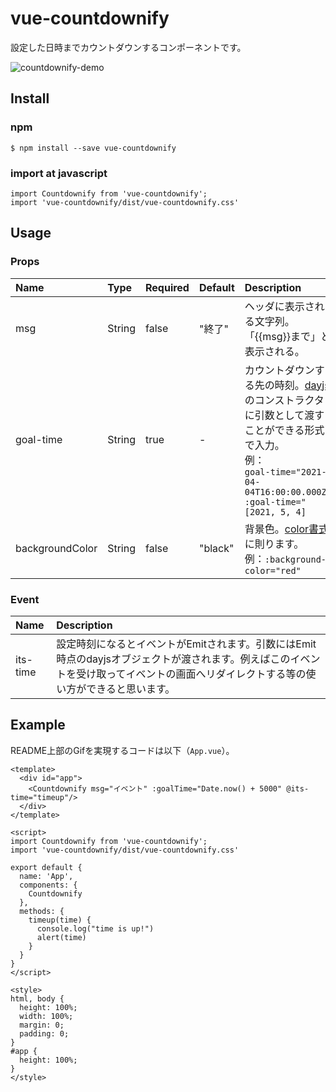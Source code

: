 # vue-countdownify

設定した日時までカウントダウンするコンポーネントです。

![countdownify-demo](https://user-images.githubusercontent.com/36495393/108831666-c8c5f100-760d-11eb-8719-08a592149abf.gif)

## Install

### npm

```
$ npm install --save vue-countdownify
```

### import at javascript

```
import Countdownify from 'vue-countdownify';
import 'vue-countdownify/dist/vue-countdownify.css'
```

## Usage

### Props

|Name|Type|Required|Default|Description|
|:--|:--|:--|:--|:--|
|msg|String|false|"終了"|ヘッダに表示される文字列。「{{msg}}まで」と表示される。|
|goal-time|String|true|-|カウントダウンする先の時刻。[dayjs](https://day.js.org/en/)のコンストラクタに引数として渡すことができる形式で入力。<br>例：<br>`goal-time="2021-04-04T16:00:00.000Z"`<br>`:goal-time="[2021, 5, 4]`|
|backgroundColor|String|false|"black"|背景色。[color書式](https://developer.mozilla.org/ja/docs/Web/CSS/color_value)に則ります。<br>例：`:background-color="red"`|

### Event

|Name|Description|
|:--|:--|
|its-time|設定時刻になるとイベントがEmitされます。引数にはEmit時点のdayjsオブジェクトが渡されます。例えばこのイベントを受け取ってイベントの画面へリダイレクトする等の使い方ができると思います。|

## Example

README上部のGifを実現するコードは以下（`App.vue`）。

```App.vue
<template>
  <div id="app">
    <Countdownify msg="イベント" :goalTime="Date.now() + 5000" @its-time="timeup"/>
  </div>
</template>

<script>
import Countdownify from 'vue-countdownify';
import 'vue-countdownify/dist/vue-countdownify.css'

export default {
  name: 'App',
  components: {
    Countdownify
  },
  methods: {
    timeup(time) {
      console.log("time is up!")
      alert(time)
    }
  }
}
</script>

<style>
html, body {
  height: 100%;
  width: 100%;
  margin: 0;
  padding: 0;
}
#app {
  height: 100%;
}
</style>
```